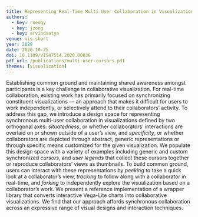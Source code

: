 ```yaml
---
title: Representing Real-Time Multi-User Collaboration in Visualizations
authors:
  - key: rneogy
  - key: jzong
  - key: arvindsatya
venue: vis-short
year: 2020
date: 2020-10-25
doi: 10.1109/VIS47514.2020.00036
pdf_url: /publications/multi-user-cursors.pdf
themes: [visualization]
---
```


Establishing common ground and maintaining shared awareness amongst participants is a key challenge in collaborative visualization. For real-time collaboration, existing work has primarily focused on synchronizing constituent visualizations — an approach that makes it difficult for users to work independently, or selectively attend to their collaborators’ activity. To address this gap, we introduce a design space for representing synchronous multi-user collaboration in visualizations defined by two orthogonal axes: <em>situatedness</em>, or whether collaborators’ interactions are overlaid on or shown outside of a user’s view, and <em>specificity</em>, or whether collaborators are depicted through abstract, generic representations or through specific means customized for the given visualization. We populate this design space with a variety of examples including generic and custom synchronized <em>cursors</em>, and <em>user legends</em> that collect these cursors together or reproduce collaborators’ views as thumbnails. To build common ground, users can interact with these representations by <em>peeking</em> to take a quick look at a collaborator’s view, <em>tracking</em> to follow along with a collaborator in real-time, and <em>forking</em> to independently explore the visualization based on a collaborator’s work. We present a reference implementation of a wrapper library that converts interactive Vega-Lite charts into collaborative visualizations. We find that our approach affords synchronous collaboration across an expressive range of visual designs and interaction techniques.
